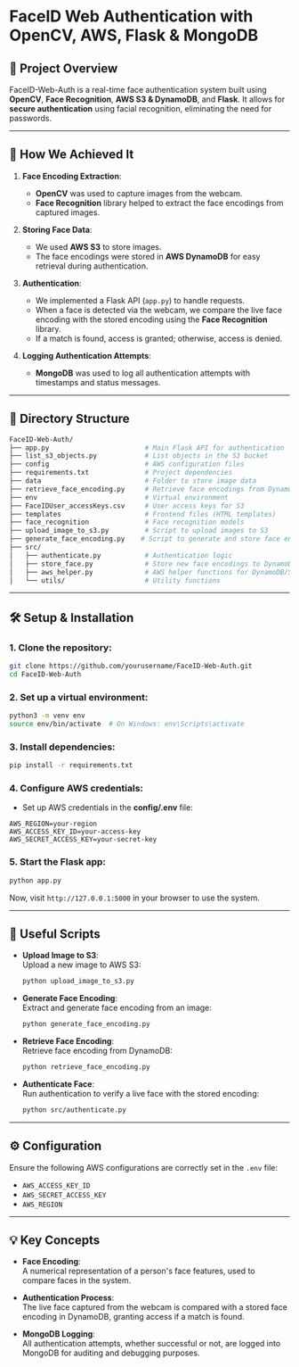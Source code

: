 # **FaceID Web Authentication with OpenCV, AWS, Flask & MongoDB**

## **📌 Project Overview**
FaceID-Web-Auth is a real-time face authentication system built using **OpenCV**, **Face Recognition**, **AWS S3 & DynamoDB**, and **Flask**. It allows for **secure authentication** using facial recognition, eliminating the need for passwords.

---

## **🚀 How We Achieved It**

1. **Face Encoding Extraction**:
   - **OpenCV** was used to capture images from the webcam.
   - **Face Recognition** library helped to extract the face encodings from captured images.
   
2. **Storing Face Data**:
   - We used **AWS S3** to store images.
   - The face encodings were stored in **AWS DynamoDB** for easy retrieval during authentication.

3. **Authentication**:
   - We implemented a Flask API (`app.py`) to handle requests.
   - When a face is detected via the webcam, we compare the live face encoding with the stored encoding using the **Face Recognition** library.
   - If a match is found, access is granted; otherwise, access is denied.

4. **Logging Authentication Attempts**:
   - **MongoDB** was used to log all authentication attempts with timestamps and status messages.
   
---

## **📂 Directory Structure**

```bash
FaceID-Web-Auth/
├── app.py                        # Main Flask API for authentication
├── list_s3_objects.py            # List objects in the S3 bucket
├── config                        # AWS configuration files
├── requirements.txt              # Project dependencies
├── data                          # Folder to store image data
├── retrieve_face_encoding.py     # Retrieve face encodings from DynamoDB
├── env                           # Virtual environment
├── FaceIDUser_accessKeys.csv     # User access keys for S3
├── templates                     # Frontend files (HTML templates)
├── face_recognition              # Face recognition models
├── upload_image_to_s3.py         # Script to upload images to S3
├── generate_face_encoding.py    # Script to generate and store face encodings
├── src/
│   ├── authenticate.py           # Authentication logic
│   ├── store_face.py             # Store new face encodings to DynamoDB
│   ├── aws_helper.py             # AWS helper functions for DynamoDB/S3
│   └── utils/                    # Utility functions
```

---

## **🛠 Setup & Installation**

### **1. Clone the repository:**
```bash
git clone https://github.com/yourusername/FaceID-Web-Auth.git
cd FaceID-Web-Auth
```

### **2. Set up a virtual environment:**
```bash
python3 -m venv env
source env/bin/activate  # On Windows: env\Scripts\activate
```

### **3. Install dependencies:**
```bash
pip install -r requirements.txt
```

### **4. Configure AWS credentials:**
- Set up AWS credentials in the **config/.env** file:
```env
AWS_REGION=your-region
AWS_ACCESS_KEY_ID=your-access-key
AWS_SECRET_ACCESS_KEY=your-secret-key
```

### **5. Start the Flask app:**
```bash
python app.py
```

Now, visit `http://127.0.0.1:5000` in your browser to use the system.

---

## **📜 Useful Scripts**

- **Upload Image to S3**:  
  Upload a new image to AWS S3:
  ```bash
  python upload_image_to_s3.py
  ```
  
- **Generate Face Encoding**:  
  Extract and generate face encoding from an image:
  ```bash
  python generate_face_encoding.py
  ```
  
- **Retrieve Face Encoding**:  
  Retrieve face encoding from DynamoDB:
  ```bash
  python retrieve_face_encoding.py
  ```

- **Authenticate Face**:  
  Run authentication to verify a live face with the stored encoding:
  ```bash
  python src/authenticate.py
  ```

---

## **⚙️ Configuration**
Ensure the following AWS configurations are correctly set in the `.env` file:
- `AWS_ACCESS_KEY_ID`  
- `AWS_SECRET_ACCESS_KEY`  
- `AWS_REGION`

---

## **💡 Key Concepts**

- **Face Encoding**:  
  A numerical representation of a person's face features, used to compare faces in the system.

- **Authentication Process**:  
  The live face captured from the webcam is compared with a stored face encoding in DynamoDB, granting access if a match is found.

- **MongoDB Logging**:  
  All authentication attempts, whether successful or not, are logged into MongoDB for auditing and debugging purposes.

